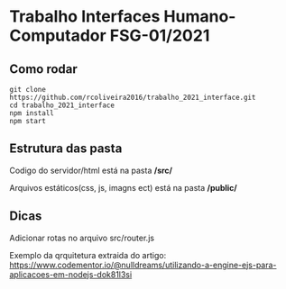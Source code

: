 # Trabalho Interfaces Humano-Computador FSG-01/2021

## Como rodar
    git clone https://github.com/rcoliveira2016/trabalho_2021_interface.git
    cd trabalho_2021_interface
    npm install
    npm start

## Estrutura das pasta
Codigo do servidor/html está na pasta __/src/__

Arquivos estáticos(css, js, imagns ect) está na pasta __/public/__


## Dicas
Adicionar rotas no arquivo src/router.js

Exemplo da qrquitetura extraida do artigo: https://www.codementor.io/@nulldreams/utilizando-a-engine-ejs-para-aplicacoes-em-nodejs-dok81l3si
